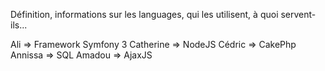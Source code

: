 Définition, informations sur les languages, qui les utilisent, à quoi servent-ils...

Ali => Framework Symfony 3
Catherine => NodeJS
Cédric => CakePhp
Annissa => SQL 
Amadou => AjaxJS
